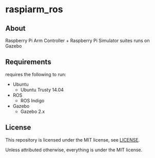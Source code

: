 # raspiarm_ros

## About

Raspberry Pi Arm Controller + Raspberry Pi Simulator suites runs on Gazebo

## Requirements

requires the following to run:

* Ubuntu
  * Ubuntu Trusty 14.04
* ROS
  * ROS Indigo
* Gazebo
  * Gazebo 2.x

## License

This repository is licensed under the MIT license, see [LICENSE]( ./LICENSE ).

Unless attributed otherwise, everything is under the MIT license.
